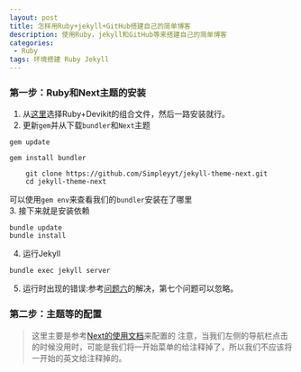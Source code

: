 ```yaml
---
layout: post
title: 怎样用Ruby+jekyll+GitHub搭建自己的简单博客
description: 使用Ruby，jekyll和GitHub等来搭建自己的简单博客
categories:
 - Ruby
tags: 环境搭建 Ruby Jekyll
---
```


### 第一步：Ruby和Next主题的安装
1. 从[这里](https://rubyinstaller.org/downloads/)选择Ruby+Devikit的组合文件，然后一路安装就行。
2. 更新`gem`并从下载`bundler`和`Next`主题
```
gem update
```
```
gem install bundler
```
```
    git clone https://github.com/Simpleyyt/jekyll-theme-next.git
    cd jekyll-theme-next
```
可以使用`gem env`来查看我们的`bundler`安装在了哪里    
3. 接下来就是安装依赖
```
bundle update
bundle install
```
4. 运行Jekyll
```
bundle exec jekyll server
```
5. 运行时出现的错误:参考[问题六](http://duxjs.com/2016/11/01/setup-jekyll-on-windows/)的解决，第七个问题可以忽略。

### 第二步：主题等的配置
> 这里主要是参考[Next的使用文档](http://theme-next.simpleyyt.com/getting-started.html)来配置的
> 注意，当我们左侧的导航栏点击的时候没用时，可能是我们将一开始菜单的给注释掉了，所以我们不应该将一开始的英文给注释掉的。